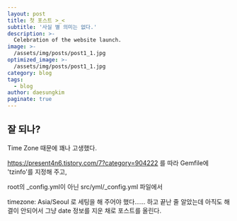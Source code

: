 ```yaml
---
layout: post
title: 첫 포스트 >_<
subtitle: '사실 별 의미는 없다.'
description: >-
  Celebration of the website launch.
image: >-
  /assets/img/posts/post1_1.jpg
optimized_image: >-
  /assets/img/posts/post1_1.jpg
category: blog
tags:
  - blog
author: daesungkim
paginate: true
---
```


## 잘 되나?

Time Zone 때문에 꽤나 고생했다.

https://present4n6.tistory.com/7?category=904222 를 따라 Gemfile에 'tzinfo'를 지정해 주고,

root의 _config.yml이 아닌 src/yml/_config.yml 파일에서

timezone: Asia/Seoul 로 세팅을 해 주어야 했다...... 하고 끝난 줄 알았는데 아직도 해결이 안되어서 그냥 date 정보를 지운 채로 포스트를 올린다.